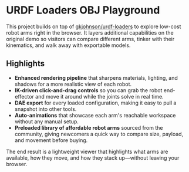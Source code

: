 # URDF Loaders OBJ Playground

This project builds on top of [gkjohnson/urdf-loaders](https://github.com/gkjohnson/urdf-loaders) to explore low-cost robot arms right in the browser. It layers additional capabilities on the original demo so visitors can compare different arms, tinker with their kinematics, and walk away with exportable models.

## Highlights

- **Enhanced rendering pipeline** that sharpens materials, lighting, and shadows for a more realistic view of each robot.
- **IK-driven click-and-drag controls** so you can grab the robot end-effector and move it around while the joints solve in real time.
- **DAE export** for every loaded configuration, making it easy to pull a snapshot into other tools.
- **Auto-animations** that showcase each arm's reachable workspace without any manual setup.
- **Preloaded library of affordable robot arms** sourced from the community, giving newcomers a quick way to compare size, payload, and movement before buying.

The end result is a lightweight viewer that highlights what arms are available, how they move, and how they stack up—without leaving your browser.
